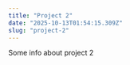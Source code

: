 ```yaml
---
title: "Project 2"
date: "2025-10-13T01:54:15.309Z"
slug: "project-2"
---
```



Some info about project 2

